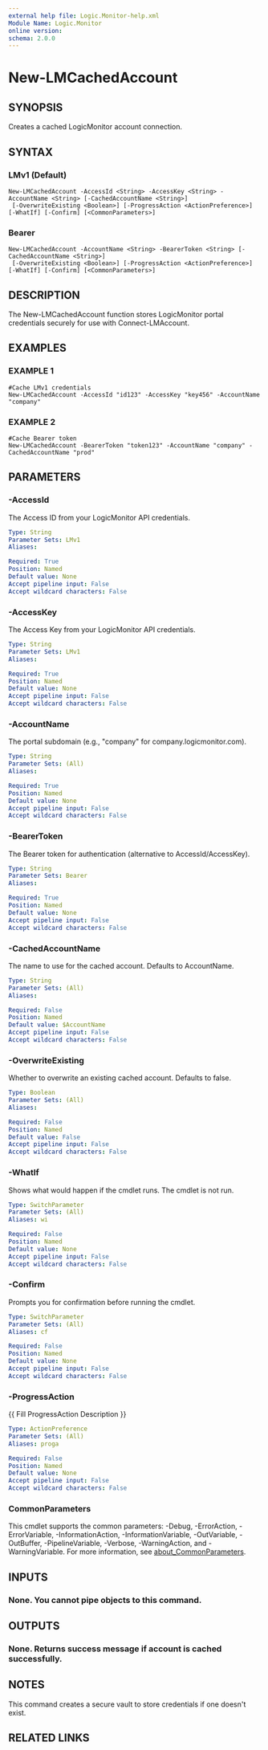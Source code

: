 ```yaml
---
external help file: Logic.Monitor-help.xml
Module Name: Logic.Monitor
online version:
schema: 2.0.0
---
```


# New-LMCachedAccount

## SYNOPSIS
Creates a cached LogicMonitor account connection.

## SYNTAX

### LMv1 (Default)
```
New-LMCachedAccount -AccessId <String> -AccessKey <String> -AccountName <String> [-CachedAccountName <String>]
 [-OverwriteExisting <Boolean>] [-ProgressAction <ActionPreference>] [-WhatIf] [-Confirm] [<CommonParameters>]
```

### Bearer
```
New-LMCachedAccount -AccountName <String> -BearerToken <String> [-CachedAccountName <String>]
 [-OverwriteExisting <Boolean>] [-ProgressAction <ActionPreference>] [-WhatIf] [-Confirm] [<CommonParameters>]
```

## DESCRIPTION
The New-LMCachedAccount function stores LogicMonitor portal credentials securely for use with Connect-LMAccount.

## EXAMPLES

### EXAMPLE 1
```
#Cache LMv1 credentials
New-LMCachedAccount -AccessId "id123" -AccessKey "key456" -AccountName "company"
```

### EXAMPLE 2
```
#Cache Bearer token
New-LMCachedAccount -BearerToken "token123" -AccountName "company" -CachedAccountName "prod"
```

## PARAMETERS

### -AccessId
The Access ID from your LogicMonitor API credentials.

```yaml
Type: String
Parameter Sets: LMv1
Aliases:

Required: True
Position: Named
Default value: None
Accept pipeline input: False
Accept wildcard characters: False
```

### -AccessKey
The Access Key from your LogicMonitor API credentials.

```yaml
Type: String
Parameter Sets: LMv1
Aliases:

Required: True
Position: Named
Default value: None
Accept pipeline input: False
Accept wildcard characters: False
```

### -AccountName
The portal subdomain (e.g., "company" for company.logicmonitor.com).

```yaml
Type: String
Parameter Sets: (All)
Aliases:

Required: True
Position: Named
Default value: None
Accept pipeline input: False
Accept wildcard characters: False
```

### -BearerToken
The Bearer token for authentication (alternative to AccessId/AccessKey).

```yaml
Type: String
Parameter Sets: Bearer
Aliases:

Required: True
Position: Named
Default value: None
Accept pipeline input: False
Accept wildcard characters: False
```

### -CachedAccountName
The name to use for the cached account.
Defaults to AccountName.

```yaml
Type: String
Parameter Sets: (All)
Aliases:

Required: False
Position: Named
Default value: $AccountName
Accept pipeline input: False
Accept wildcard characters: False
```

### -OverwriteExisting
Whether to overwrite an existing cached account.
Defaults to false.

```yaml
Type: Boolean
Parameter Sets: (All)
Aliases:

Required: False
Position: Named
Default value: False
Accept pipeline input: False
Accept wildcard characters: False
```

### -WhatIf
Shows what would happen if the cmdlet runs. The cmdlet is not run.

```yaml
Type: SwitchParameter
Parameter Sets: (All)
Aliases: wi

Required: False
Position: Named
Default value: None
Accept pipeline input: False
Accept wildcard characters: False
```

### -Confirm
Prompts you for confirmation before running the cmdlet.

```yaml
Type: SwitchParameter
Parameter Sets: (All)
Aliases: cf

Required: False
Position: Named
Default value: None
Accept pipeline input: False
Accept wildcard characters: False
```

### -ProgressAction
{{ Fill ProgressAction Description }}

```yaml
Type: ActionPreference
Parameter Sets: (All)
Aliases: proga

Required: False
Position: Named
Default value: None
Accept pipeline input: False
Accept wildcard characters: False
```

### CommonParameters
This cmdlet supports the common parameters: -Debug, -ErrorAction, -ErrorVariable, -InformationAction, -InformationVariable, -OutVariable, -OutBuffer, -PipelineVariable, -Verbose, -WarningAction, and -WarningVariable. For more information, see [about_CommonParameters](http://go.microsoft.com/fwlink/?LinkID=113216).

## INPUTS

### None. You cannot pipe objects to this command.
## OUTPUTS

### None. Returns success message if account is cached successfully.
## NOTES
This command creates a secure vault to store credentials if one doesn't exist.

## RELATED LINKS

